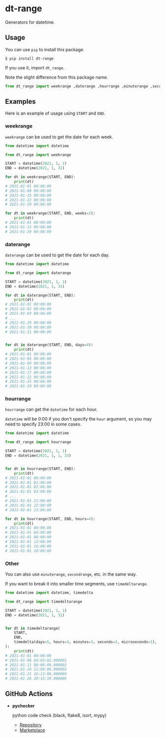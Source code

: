 # dt-range

Generators for datetime.

## Usage

You can use `pip` to install this package.

```shell
$ pip install dt-range
```

If you use it, import `dt_range`.

Note the slight difference from this package name.

```python
from dt_range import weekrange ,daterange ,hourrange ,minuterange ,secondrange ,millisecondrange ,microsecondrange ,timedeltarange
```

## Examples

Here is an example of usage using `START` and `END`.

### weekrange

`weekrange` can be used to get the date for each week.

```python
from datetime import datetime

from dt_range import weekrange

START = datetime(2021, 1, 1)
END = datetime(2021, 1, 31)

for dt in weekrange(START, END):
    print(dt)
# 2021-01-01 00:00:00
# 2021-01-08 00:00:00
# 2021-01-15 00:00:00
# 2021-01-22 00:00:00
# 2021-01-29 00:00:00

for dt in weekrange(START, END, weeks=2):
    print(dt)
# 2021-01-01 00:00:00
# 2021-01-15 00:00:00
# 2021-01-29 00:00:00
```

### daterange

`daterange` can be used to get the date for each day.

```python
from datetime import datetime

from dt_range import daterange

START = datetime(2021, 1, 1)
END = datetime(2021, 1, 31)

for dt in daterange(START, END):
    print(dt)
# 2021-01-01 00:00:00
# 2021-01-02 00:00:00
# 2021-01-03 00:00:00
# ...
# 2021-01-29 00:00:00
# 2021-01-30 00:00:00
# 2021-01-31 00:00:00


for dt in daterange(START, END, days=4):
    print(dt)
# 2021-01-01 00:00:00
# 2021-01-05 00:00:00
# 2021-01-09 00:00:00
# 2021-01-13 00:00:00
# 2021-01-17 00:00:00
# 2021-01-21 00:00:00
# 2021-01-25 00:00:00
# 2021-01-29 00:00:00
```

### hourrange

`hourrange` can get the `datetime` for each hour.

`datetime` will be 0:00 if you don't specify the `hour` argument, so you may need to specify 23:00 in some cases.

```python
from datetime import datetime

from dt_range import hourrange

START = datetime(2021, 1, 1)
END = datetime(2021, 1, 1, 23)


for dt in hourrange(START, END):
    print(dt)
# 2021-01-01 00:00:00
# 2021-01-01 01:00:00
# 2021-01-01 02:00:00
# 2021-01-01 03:00:00
# ...
# 2021-01-01 21:00:00
# 2021-01-01 22:00:00
# 2021-01-01 23:00:00

for dt in hourrange(START, END, hours=4):
    print(dt)
# 2021-01-01 00:00:00
# 2021-01-01 04:00:00
# 2021-01-01 08:00:00
# 2021-01-01 12:00:00
# 2021-01-01 16:00:00
# 2021-01-01 20:00:00
```

### Other

You can also use `minuterange`, `secondrange`, etc. in the same way.

If you want to break it into smaller time segments, use `timedeltarange`.

```python
from datetime import datetime, timedelta

from dt_range import timedeltarange

START = datetime(2021, 1, 1)
END = datetime(2021, 1, 31)


for dt in timedeltarange(
    START,
    END,
    timedelta(days=5, hours=4, minutes=3, seconds=2, microseconds=1),
):
    print(dt)
# 2021-01-01 00:00:00
# 2021-01-06 04:03:02.000001
# 2021-01-11 08:06:04.000002
# 2021-01-16 12:09:06.000003
# 2021-01-21 16:12:08.000004
# 2021-01-26 20:15:10.000005
```

## GitHub Actions

- **pychecker**

  python code check (black, flake8, isort, mypy)
  - [Repository](https://github.com/nanato12/pychecker)
  - [Marketplace](https://github.com/marketplace/actions/pychecker)
